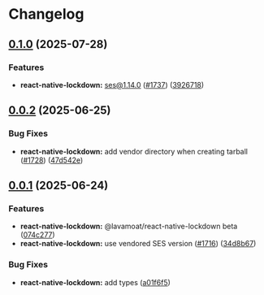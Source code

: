 # Changelog

## [0.1.0](https://github.com/LavaMoat/LavaMoat/compare/react-native-lockdown-v0.0.2...react-native-lockdown-v0.1.0) (2025-07-28)


### Features

* **react-native-lockdown:** ses@1.14.0 ([#1737](https://github.com/LavaMoat/LavaMoat/issues/1737)) ([3926718](https://github.com/LavaMoat/LavaMoat/commit/3926718ee5b8fc935158d0ad766247c954e89a82))

## [0.0.2](https://github.com/LavaMoat/LavaMoat/compare/react-native-lockdown-v0.0.1...react-native-lockdown-v0.0.2) (2025-06-25)


### Bug Fixes

* **react-native-lockdown:** add vendor directory when creating tarball ([#1728](https://github.com/LavaMoat/LavaMoat/issues/1728)) ([47d542e](https://github.com/LavaMoat/LavaMoat/commit/47d542e069253c059d27182d683653f73a9bafd4))

## [0.0.1](https://github.com/LavaMoat/LavaMoat/compare/react-native-lockdown-v0.0.1...react-native-lockdown-v0.0.1) (2025-06-24)


### Features

* **react-native-lockdown:** @lavamoat/react-native-lockdown beta ([074c277](https://github.com/LavaMoat/LavaMoat/commit/074c2775093e94f6a81da0890aaa66db2700ac5a))
* **react-native-lockdown:** use vendored SES version ([#1716](https://github.com/LavaMoat/LavaMoat/issues/1716)) ([34d8b67](https://github.com/LavaMoat/LavaMoat/commit/34d8b6766245bf73d5f07f8f970c01400282dc1b))


### Bug Fixes

* **react-native-lockdown:** add types ([a01f6f5](https://github.com/LavaMoat/LavaMoat/commit/a01f6f5e15c451a34a776adbfaa851846bfd9d9e))
